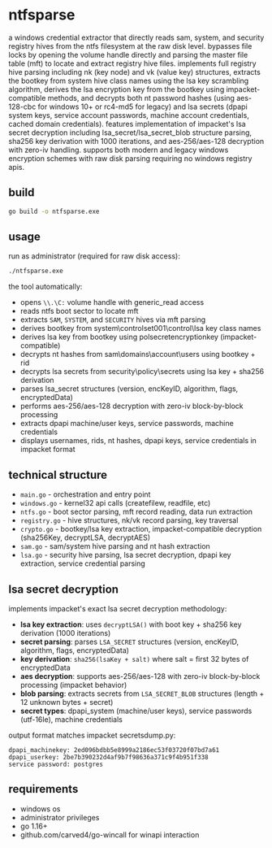 # ntfsparse

a windows credential extractor that directly reads sam, system, and security registry hives from the ntfs filesystem at the raw disk level. bypasses file locks by opening the volume handle directly and parsing the master file table (mft) to locate and extract registry hive files. implements full registry hive parsing including nk (key node) and vk (value key) structures, extracts the bootkey from system hive class names using the lsa key scrambling algorithm, derives the lsa encryption key from the bootkey using impacket-compatible methods, and decrypts both nt password hashes (using aes-128-cbc for windows 10+ or rc4-md5 for legacy) and lsa secrets (dpapi system keys, service account passwords, machine account credentials, cached domain credentials). features implementation of impacket's lsa secret decryption including lsa_secret/lsa_secret_blob structure parsing, sha256 key derivation with 1000 iterations, and aes-256/aes-128 decryption with zero-iv handling. supports both modern and legacy windows encryption schemes with raw disk parsing requiring no windows registry apis.

## build

```bash
go build -o ntfsparse.exe
```

## usage

run as administrator (required for raw disk access):

```bash
./ntfsparse.exe
```

the tool automatically:
- opens `\\.\C:` volume handle with generic_read access
- reads ntfs boot sector to locate mft
- extracts `SAM`, `SYSTEM`, and `SECURITY` hives via mft parsing
- derives bootkey from system\controlset001\control\lsa key class names
- derives lsa key from bootkey using polsecretencryptionkey (impacket-compatible)
- decrypts nt hashes from sam\domains\account\users using bootkey + rid
- decrypts lsa secrets from security\policy\secrets using lsa key + sha256 derivation
- parses lsa_secret structures (version, encKeyID, algorithm, flags, encryptedData)
- performs aes-256/aes-128 decryption with zero-iv block-by-block processing
- extracts dpapi machine/user keys, service passwords, machine credentials
- displays usernames, rids, nt hashes, dpapi keys, service credentials in impacket format

## technical structure

- `main.go` - orchestration and entry point
- `windows.go` - kernel32 api calls (createfilew, readfile, etc)
- `ntfs.go` - boot sector parsing, mft record reading, data run extraction
- `registry.go` - hive structures, nk/vk record parsing, key traversal
- `crypto.go` - bootkey/lsa key extraction, impacket-compatible decryption (sha256Key, decryptLSA, decryptAES)
- `sam.go` - sam/system hive parsing and nt hash extraction
- `lsa.go` - security hive parsing, lsa secret decryption, dpapi key extraction, service credential parsing

## lsa secret decryption

implements impacket's exact lsa secret decryption methodology:

- **lsa key extraction**: uses `decryptLSA()` with boot key + sha256 key derivation (1000 iterations)
- **secret parsing**: parses `LSA_SECRET` structures (version, encKeyID, algorithm, flags, encryptedData)
- **key derivation**: `sha256(lsaKey + salt)` where salt = first 32 bytes of encryptedData
- **aes decryption**: supports aes-256/aes-128 with zero-iv block-by-block processing (impacket behavior)
- **blob parsing**: extracts secrets from `LSA_SECRET_BLOB` structures (length + 12 unknown bytes + secret)
- **secret types**: dpapi_system (machine/user keys), service passwords (utf-16le), machine credentials

output format matches impacket secretsdump.py:
```
dpapi_machinekey: 2ed096bdbb5e8999a2186ec53f03720f07bd7a61
dpapi_userkey: 2be7b390232d4af9b7f98636a371c9f4b951f338
service password: postgres
```

## requirements

- windows os
- administrator privileges
- go 1.16+
- github.com/carved4/go-wincall for winapi interaction
